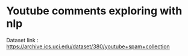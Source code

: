 # Youtube comments exploring with nlp

Dataset link : https://archive.ics.uci.edu/dataset/380/youtube+spam+collection

